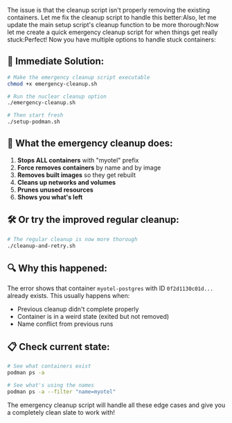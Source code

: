The issue is that the cleanup script isn't properly removing the existing containers. Let me fix the cleanup script to handle this better:Also, let me update the main setup script's cleanup function to be more thorough:Now let me create a quick emergency cleanup script for when things get really stuck:Perfect! Now you have multiple options to handle stuck containers:

## 🚨 **Immediate Solution:**

```bash
# Make the emergency cleanup script executable
chmod +x emergency-cleanup.sh

# Run the nuclear cleanup option
./emergency-cleanup.sh

# Then start fresh
./setup-podman.sh
```

## 🔧 **What the emergency cleanup does:**

1. **Stops ALL containers** with "myotel" prefix
2. **Force removes containers** by name and by image
3. **Removes built images** so they get rebuilt
4. **Cleans up networks and volumes**
5. **Prunes unused resources**
6. **Shows you what's left**

## 🛠️ **Or try the improved regular cleanup:**

```bash
# The regular cleanup is now more thorough
./cleanup-and-retry.sh
```

## 🔍 **Why this happened:**

The error shows that container `myotel-postgres` with ID `0f2d1130c01d...` already exists. This usually happens when:
- Previous cleanup didn't complete properly
- Container is in a weird state (exited but not removed)
- Name conflict from previous runs

## 📋 **Check current state:**

```bash
# See what containers exist
podman ps -a

# See what's using the names
podman ps -a --filter "name=myotel"
```

The emergency cleanup script will handle all these edge cases and give you a completely clean slate to work with!